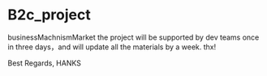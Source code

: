 # B2c_project
businessMachnismMarket
the project will be supported by dev teams  once in three days，and will update all the materials by a week.
thx!



Best  Regards,
HANKS
